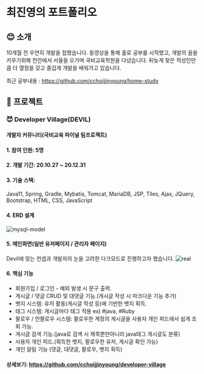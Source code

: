 # 최진영의 포트폴리오

## :blush: 소개

10개월 전 우연히 개발을 접했습니다. 동영상을 통해 홀로 공부를 시작했고, 개발의 꿈을 키우기위해 천안에서 서울을 오가며 국비교육학원을 다녔습니다.
뒤늦게 찾은 적성인만큼 더 열정을 갖고 즐겁게 개발을 배워가고 있습니다.

최근 공부내용 : 
https://github.com/cchoijjinyoung/home-study

## :rocket: 프로젝트
### :smiling_imp: Developer Village(DEVIL)
#### 개발자 커뮤니티(국비교육 파이널 팀프로젝트)
#### 1. 참여 인원: 5명
#### 2. 개발 기간: 20.10.27 ~ 20.12.31
#### 3. 기술 스택:
Java11, Spring, Gradle, Mybatis, Tomcat,
MariaDB, JSP, Tiles, Ajax, JQuery, Bootstrap, HTML, CSS, JavaScript

#### 4. ERD 설계
![mysql-model](https://user-images.githubusercontent.com/50407047/105466251-4cbb4f00-5cd7-11eb-9075-35ad804753f5.png)

#### 5. 메인화면(일반 유저페이지 / 관리자 페이지)
Devil에 맞는 컨셉과 개발자의 눈을 고려한 다크모드로 진행하고자 했습니다.
![real](https://user-images.githubusercontent.com/68311264/108676475-9d6ad580-752b-11eb-8dec-7657827d0a92.PNG)

#### 6. 핵심 기능
- 회원가입 / 로그인 - 예외 발생 시 문구 출력.
- 게시글 / 댓글 CRUD 및 대댓글 기능.(게시글 작성 시 마크다운 기능 추가)
- 뱃지 시스템: 유저 활동(게시글 작성 등)에 기반한 뱃지 획득.
- 태그 시스템: 게시글마다 태그 적용 ex) #java, #Ruby
- 팔로우 / 언팔로우 시스템: 팔로우한 계정의 게시글을 사용자 개인 피드에서 쉽게 조회 가능.
- 게시글 검색 기능.(java로 검색 시 제목뿐만아니라 java태그 게시글도 분류)
- 사용자 개인 피드.(획득한 뱃지, 팔로우한 유저, 게시글 확인 가능)
- 개인 알림 기능 (댓글, 대댓글, 팔로우, 뱃지 획득)
#### 상세보기: https://github.com/cchoijjinyoung/developer-village

